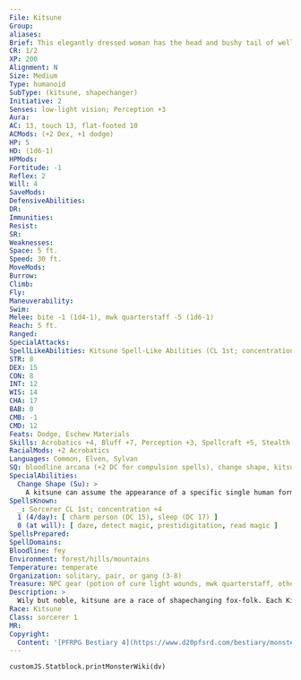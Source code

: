 ```yaml
---
File: Kitsune
Group: 
aliases: 
Brief: This elegantly dressed woman has the head and bushy tail of well-groomed fox.
CR: 1/2
XP: 200
Alignment: N
Size: Medium
Type: humanoid
SubType: (kitsune, shapechanger)
Initiative: 2
Senses: low-light vision; Perception +3
Aura: 
AC: 13, touch 13, flat-footed 10
ACMods: (+2 Dex, +1 dodge)
HP: 5
HD: (1d6-1)
HPMods: 
Fortitude: -1
Reflex: 2
Will: 4
SaveMods: 
DefensiveAbilities: 
DR: 
Immunities: 
Resist: 
SR: 
Weaknesses: 
Space: 5 ft.
Speed: 30 ft.
MoveMods: 
Burrow: 
Climb: 
Fly: 
Maneuverability: 
Swim: 
Melee: bite -1 (1d4-1), mwk quarterstaff -5 (1d6-1)
Reach: 5 ft.
Ranged: 
SpecialAttacks: 
SpellLikeAbilities: Kitsune Spell-Like Abilities (CL 1st; concentration +4)  3/day-dancing lights   Bloodline Spell-Like Abilities (CL 1st; concentration +4)  6/day-laughing touch
STR: 8
DEX: 15
CON: 8
INT: 12
WIS: 14
CHA: 17
BAB: 0
CMB: -1
CMD: 12
Feats: Dodge, Eschew Materials
Skills: Acrobatics +4, Bluff +7, Perception +3, Spellcraft +5, Stealth +3
RacialMods: +2 Acrobatics
Languages: Common, Elven, Sylvan
SQ: bloodline arcana (+2 DC for compulsion spells), change shape, kitsune magic
SpecialAbilities:
  Change Shape (Su): >
    A kitsune can assume the appearance of a specific single human form of the same sex. The kitsune always takes this specific form when she uses this ability. A kitsune in human form cannot use her bite attack, but gains a +10 racial bonus on Disguise checks made to appear human. This ability otherwise functions as alter self, except that the kitsune does not adjust her ability scores.  Kitsune Magic (Ex/Sp) Kitsune add 1 to the DC of any saving throws of enchantment spells they cast. Kitsune with a Charisma score of 11 or higher gain the following spell-like ability: 3/day-dancing lights.
SpellsKnown:
  _: Sorcerer CL 1st; concentration +4
  1 (4/day): [ charm person (DC 15), sleep (DC 17) ]
  0 (at will): [ daze, detect magic, prestidigitation, read magic ]
SpellsPrepared: 
SpellDomains: 
Bloodline: fey
Environment: forest/hills/mountains
Temperature: temperate
Organization: solitary, pair, or gang (3-8)
Treasure: NPC gear (potion of cure light wounds, mwk quarterstaff, other treasure)
Description: >
  Wily but noble, kitsune are a race of shapechanging fox-folk. Each Kitsune has two shapes-a slender and attractive human form and its true form of an anthropomorphic fox. In either form, it displays physical grace and natural beauty. Most kitsune have ruddy, auburn fur and salient amber or pale blue eyes, though some are born with black, gray, or even white fur. White-furred kitsune are revered for their close connection to their spirit ancestors and typically raised as oracles. Quick-witted and nimble, kitsune delight in the creative arts, particularly riddles, storytelling, pranks, and tall tales, and have garnered a well-deserved reputation and duplicitous tricksters. They are a good-natured folk and greatly value friendship. When encountered outside human settlements, kitsune tend to live in small and remote villages run by elders of ancestral clans. In human settlements, kitsune usually remain in human form to avoid conf lict.  KITSUNE CHARACTERS Kitsune are defined by class levels-they do not possess racial Hit Dice. Kitsune have the following racial traits.  +2 Dexterity, +2 Charisma, -2 Strength: Kitsune are agile and companionable, but tend to be physically weak.  Medium: Kitsune are Medium creatures and have no bonuses or penalties due to their size.  Normal Speed: Kitsune have a base speed of 30 feet.  Low-Light Vision (Ex): Kitsune can see twice as far as humans in dim light.  Agile (Ex): Kitsune receive a +2 racial bonus on Acrobatics checks.  Change Shape (Su): See the stat block above.  Kitsune Magic (Ex/Sp): See the stat block above.  Natural Weapons (Ex): In her natural form, a kitsune has a bite attack that deals 1d4 points of damage.  Languages: Kitsune begin play speaking Common and Sylvan. Kitsune with high Intelligence scores can choose from the following: any human language, Aklo, Celestial, Elven, Gnome, and Tengu
Race: Kitsune
Class: sorcerer 1
MR: 
Copyright:
  Content: '[PFRPG Bestiary 4](https://www.d20pfsrd.com/bestiary/monster-listings/humanoids/kitsune/)'
---
```

```dataviewjs
customJS.Statblock.printMonsterWiki(dv)
```

